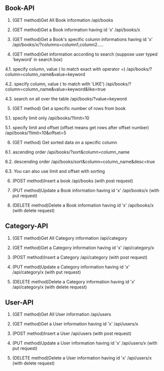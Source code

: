 ## Book-API

1. (GET method)Get All Book information
   /api/books

2. (GET method)Get a Book information having id 'x'
   /api/books/x

3. (GET method)Get a Book's specific column informations having id 'x'
   /api/books/x/?columns=column1,column2.....

4. (GET method)Get information according to search (suppose user typed 'keyword' in search box)

4.1. specify column, value ( to match exact with operator =)
/api/books/?column=column_name&value=keyword

4.2. specify column, value ( to match with 'LIKE')
/api/books/?column=column_name&value=keyword&like=true

4.3. search on all over the table
/api/books/?value=keyword

5. (GET method) Get a specific number of rows from book

5.1. specify limit only
/api/books/?limit=10

5.1. specify limit and offset (offset means get rows after offset number)
/api/books/?limit=10&offset=5

6. (GET method) Get sorted data on a specific column

6.1. ascending order
/api/books/?sort&column=column_name

6.2. descending order
/api/books/sort&column=column_name&desc=true

6.3. You can also use limit and offset with sorting

6. (POST method)Insert a book
   /api/books (with post request)

7. (PUT method)Update a Book information having id 'x'
   /api/books/x (with put request)

8. (DELETE method)Delete a Book information having id 'x'
   /api/books/x (with delete request)

## Category-API

1. (GET method)Get All Category information
   /api/category

2. (GET method)Get a Category information having id 'x'
   /api/category/x

3. (POST method)Insert a Category
   /api/category (with post request)

4. (PUT method)Update a Category information having id 'x'
   /api/category/x (with put request)

5. (DELETE method)Delete a Category information having id 'x'
   /api/category/x (with delete request)

## User-API

1. (GET method)Get All User information
   /api/users

2. (GET method)Get a User information having id 'x'
   /api/users/x

3. (POST method)Insert a User
   /api/users (with post request)

4. (PUT method)Update a User information having id 'x'
   /api/users/x (with put request)

5. (DELETE method)Delete a User information having id 'x'
   /api/users/x (with delete request)
